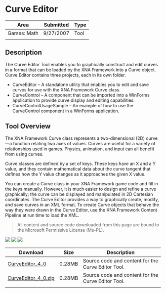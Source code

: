# Curve Editor

|Area|Submitted|Type|
|-|-|-|
Games: Math|9/27/2007|Tool
||||

## Description

The Curve Editor Tool enables you to graphically construct and edit curves in a format that can be loaded by the XNA Framework into a Curve object. Curve Editor contains three projects, each in its own folder.

* CurveEditor – A standalone utility that enables you to edit and save curves for use with the XNA Framework Curve class.
* CurveControl – A component that can be imported into a WinForms application to provide curve display and editing capabilities.
* CurveControlUsageSample – An example of how to use the CurveControl component in a WinForms application.

## Tool Overview

The XNA Framework Curve class represents a two-dimensional (2D) curve—a function relating two axes of values. Curves are useful for a variety of relationships used in games. Physics, animation, and input can all benefit from using curves.

Curve classes are defined by a set of keys. These keys have an X and a Y value, and they contain mathematical data about the curve tangent that defines how the Y value changes as it approaches the given X value.

You can create a Curve class in your XNA Framework game code and fill in the keys manually. However, it is much easier to design and refine a curve graphically; the curve can be displayed and manipulated in 2D Cartesian coordinates. The Curve Editor provides a way to graphically create, modify, and save curves in an XML format. To create Curve objects that behave the way they were drawn in the Curve Editor, use the XNA Framework Content Pipeline at run time to load the XML.

> All content and source code downloaded from this page are bound to the Microsoft Permissive License (Ms-PL).

![](https://github.com/simondarksidej/XNAGameStudio/blob/archive/Images/XNA_Curve-Editor_01_small.JPG?raw=true)
![](https://github.com/simondarksidej/XNAGameStudio/blob/archive/Images/XNA_Curve-Editor_02_small.JPG?raw=true)
![](https://github.com/simondarksidej/XNAGameStudio/blob/archive/Images/XNA_Curve-Editor_03_small.JPG?raw=true)

Download | Size | Description
---|---|---|
[CurveEditor_4_0](https://github.com/simondarksidej/XNAGameStudio/tree/archive/Samples/CurveEditor_4_0) | 0.28MB | Source code and content for the Curve Editor Tool.
[CurveEditor_4_0.zip](https://github.com/simondarksidej/XNAGameStudioZips/raw/zips/CurveEditor_4_0.zip) | 0.28MB | Source code and content for the Curve Editor Tool.
||||
